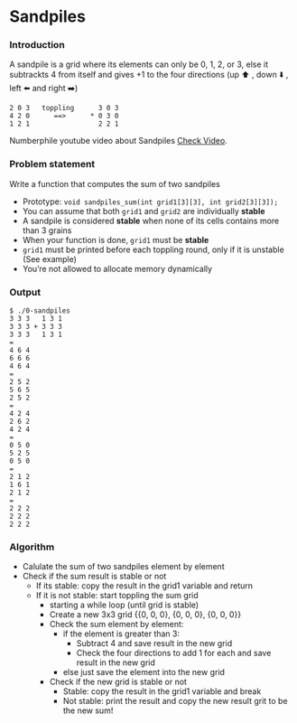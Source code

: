 # Sandpiles
### **Introduction**
A sandpile is a grid where its elements can only be 0, 1, 2, or 3, else it  subtrackts 4 from itself and gives +1 to the four directions (up :arrow_up: , down :arrow_down: , left :arrow_left: and right :arrow_right:)

```
2 0 3	toppling      3 0 3
4 2 0      ==>	    * 0 3 0
1 2 1                 2 2 1
```
Numberphile youtube video about Sandpiles [Check Video](https://www.youtube.com/watch?v=1MtEUErz7Gg).



### **Problem statement**

Write a function that computes the sum of two sandpiles

* Prototype: `void sandpiles_sum(int grid1[3][3], int grid2[3][3]);`
* You can assume that both `grid1` and `grid2` are individually **stable**
* A sandpile is considered **stable** when none of its cells contains more than 3 grains
* When your function is done, `grid1` must be **stable**
* `grid1` must be printed before each toppling round, only if it is unstable (See example)
* You’re not allowed to allocate memory dynamically

### **Output**
```
$ ./0-sandpiles
3 3 3   1 3 1
3 3 3 + 3 3 3
3 3 3   1 3 1
=
4 6 4
6 6 6
4 6 4
=
2 5 2
5 6 5
2 5 2
=
4 2 4
2 6 2
4 2 4
=
0 5 0
5 2 5
0 5 0
=
2 1 2
1 6 1
2 1 2
=
2 2 2
2 2 2
2 2 2
```

### **Algorithm**

* Calulate the sum of two sandpiles element by element
* Check if the sum result is stable or not
	* If  its stable: copy the result in the grid1 variable and return
	* If it is not stable: start toppling the sum grid
		* starting a while loop (until grid is stable)
		* Create a new 3x3 grid {{0, 0, 0}, {0, 0, 0}, {0, 0, 0}}
		* Check the sum element by element:
			- if the element is greater than 3:
				- Subtract 4 and save result in the new grid
				- Check the four directions to add 1 for each and save result in the new grid
			- else just save the element into the new grid
		* Check if the new grid is stable or not
			- Stable: copy the result in the grid1 variable and break
			- Not stable: print the result and copy the new result grit to be the new sum!
